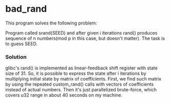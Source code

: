 # bad_rand

This program solves the following problem:

Program called srand(SEED) and after given i iterations rand() produces sequence of n numbers(mod p in this case, 
but doesn't matter). The task is to guess SEED. 

### Solution

glibc's rand() is implemented as linear-feedback shift register with state size of 31. So, it is possible to express
the state after i iterations by multiplying initial state by matrix of coefficients. First, we find such matrix by using
the repeated custom_rand() calls with vectors of coefficients instead of actual numbers. Then it's just parallelized
brute-force, which covers u32 range in about 40 seconds on my machine.